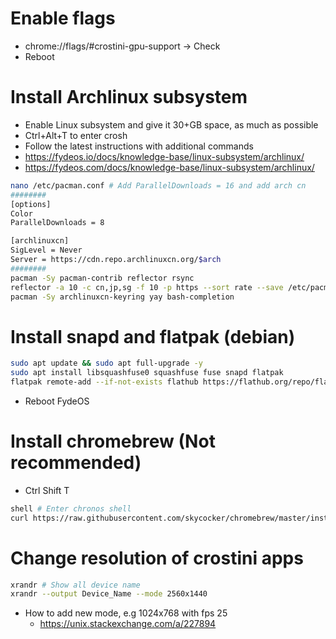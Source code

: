 Enable flags
=====
* chrome://flags/#crostini-gpu-support -> Check
* Reboot

Install Archlinux subsystem
=====
* Enable Linux subsystem and give it 30+GB space, as much as possible
* Ctrl+Alt+T to enter crosh
* Follow the latest instructions with additional commands
* https://fydeos.io/docs/knowledge-base/linux-subsystem/archlinux/
* https://fydeos.com/docs/knowledge-base/linux-subsystem/archlinux/
```sh
nano /etc/pacman.conf # Add ParallelDownloads = 16 and add arch cn
########
[options]
Color
ParallelDownloads = 8

[archlinuxcn]
SigLevel = Never
Server = https://cdn.repo.archlinuxcn.org/$arch
########
pacman -Sy pacman-contrib reflector rsync
reflector -a 10 -c cn,jp,sg -f 10 -p https --sort rate --save /etc/pacman.d/mirrorlist
pacman -Sy archlinuxcn-keyring yay bash-completion
```

Install snapd and flatpak (debian)
=====
```sh
sudo apt update && sudo apt full-upgrade -y
sudo apt install libsquashfuse0 squashfuse fuse snapd flatpak
flatpak remote-add --if-not-exists flathub https://flathub.org/repo/flathub.flatpakrepo
```
* Reboot FydeOS


Install chromebrew (Not recommended)
=====
* Ctrl Shift T
```sh
shell # Enter chronos shell
curl https://raw.githubusercontent.com/skycocker/chromebrew/master/install.sh | bash
```

Change resolution of crostini apps
=====
```sh
xrandr # Show all device name
xrandr --output Device_Name --mode 2560x1440
```
* How to add new mode, e.g 1024x768 with fps 25
  * https://unix.stackexchange.com/a/227894

